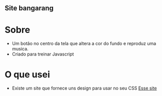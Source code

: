 ## Site bangarang

# Sobre
- Um botão no centro da tela que altera a cor do fundo e reproduz uma musica.
- Criado para treinar Javascript

# O que usei

- Existe um site que fornece uns design para usar no seu CSS <a href="https://uiverse.io">Esse site</a>